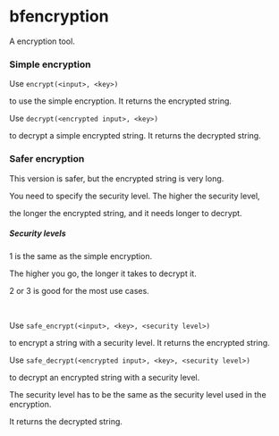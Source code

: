 # bfencryption

A encryption tool.

### Simple encryption 

Use 
`encrypt(<input>, <key>)`

to use the simple encryption. It returns the encrypted string.

Use
`decrypt(<encrypted input>, <key>)`

to decrypt a simple encrypted string. It returns the decrypted string.

### Safer encryption

This version is safer, but the encrypted string is very long.

You need to specify the security level. The higher the security level,

the longer the encrypted string, and it needs longer to decrypt.

##### Security levels

1 is the same as the simple encryption.

The higher you go, the longer it takes to decrypt it.

2 or 3 is good for the most use cases. 

<br/>

Use
`safe_encrypt(<input>, <key>, <security level>)`

to encrypt a string with a security level. It returns the encrypted string.

Use
`safe_decrypt(<encrypted input>, <key>, <security level>)`

to decrypt an encrypted string with a security level.

The security level has to be the same as the security level used in the encryption.

It returns the decrypted string.